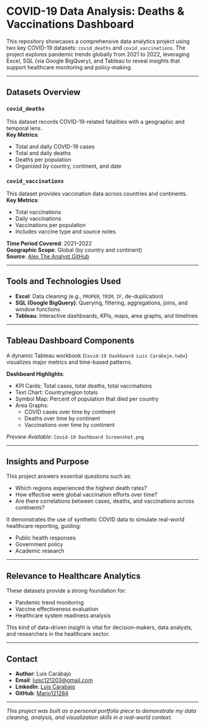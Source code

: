 # COVID-19 Data Analysis: Deaths & Vaccinations Dashboard

This repository showcases a comprehensive data analytics project using two key COVID-19 datasets: `covid_deaths` and `covid_vaccinations`. The project explores pandemic trends globally from 2021 to 2022, leveraging Excel, SQL (via Google BigQuery), and Tableau to reveal insights that support healthcare monitoring and policy-making.

---

## Datasets Overview

### `covid_deaths`
This dataset records COVID-19-related fatalities with a geographic and temporal lens.  
**Key Metrics**:
- Total and daily COVID-19 cases  
- Total and daily deaths  
- Deaths per population  
- Organized by country, continent, and date

### `covid_vaccinations`
This dataset provides vaccination data across countries and continents.  
**Key Metrics**:
- Total vaccinations  
- Daily vaccinations  
- Vaccinations per population  
- Includes vaccine type and source notes

**Time Period Covered**: 2021–2022  
**Geographic Scope**: Global (by country and continent)  
**Source**: [Alex The Analyst GitHub](https://github.com/AlexTheAnalyst/PortfolioProjects/tree/main)

---

## Tools and Technologies Used

- **Excel**: Data cleaning (e.g., `PROPER`, `TRIM`, `IF`, de-duplication)  
- **SQL (Google BigQuery)**: Querying, filtering, aggregations, joins, and window functions  
- **Tableau**: Interactive dashboards, KPIs, maps, area graphs, and timelines

---

## Tableau Dashboard Components

A dynamic Tableau workbook (`Covid-19 Dashboard Luis Carabajo.twbx`) visualizes major metrics and time-based patterns.  

**Dashboard Highlights**:
- KPI Cards: Total cases, total deaths, total vaccinations  
- Text Chart: Country/region totals  
- Symbol Map: Percent of population that died per country  
- Area Graphs:
  - COVID cases over time by continent  
  - Deaths over time by continent  
  - Vaccinations over time by continent

*Preview Available*: `Covid-19 Dashboard Screenshot.png`

---

## Insights and Purpose

This project answers essential questions such as:
- Which regions experienced the highest death rates?
- How effective were global vaccination efforts over time?
- Are there correlations between cases, deaths, and vaccinations across continents?

It demonstrates the use of synthetic COVID data to simulate real-world healthcare reporting, guiding:
- Public health responses  
- Government policy  
- Academic research

---

## Relevance to Healthcare Analytics

These datasets provide a strong foundation for:
- Pandemic trend monitoring  
- Vaccine effectiveness evaluation  
- Healthcare system readiness analysis

This kind of data-driven insight is vital for decision-makers, data analysts, and researchers in the healthcare sector.

---

## Contact

- **Author**: Luis Carabajo  
- **Email**: luisc121203@gmail.com  
- **LinkedIn**: [Luis Carabajo](https://www.linkedin.com/in/luis-carabajo-a5449b250/)  
- **GitHub**: [Mario121284](https://github.com/Mario121284)

---

*This project was built as a personal portfolio piece to demonstrate my data cleaning, analysis, and visualization skills in a real-world context.*

